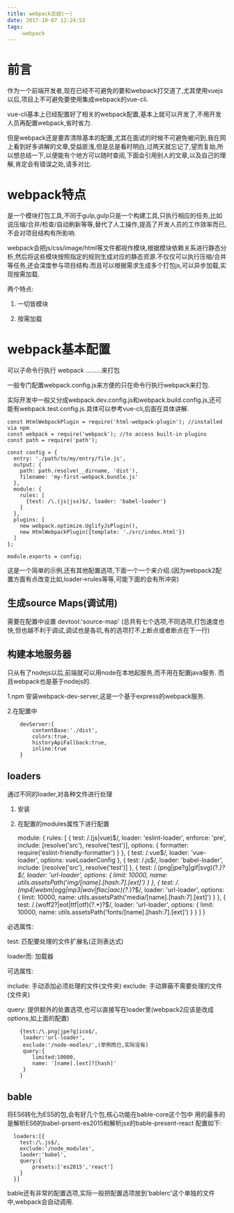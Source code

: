 ```yaml
---
title: webpack总结(一)
date: 2017-10-07 12:24:53
tags:
    -webpack
---
```

# 前言

作为一个前端开发者,现在已经不可避免的要和webpack打交道了,尤其使用vuejs以后,项目上不可避免要使用集成webpack的vue-cli.

vue-cli基本上已经配置好了相关的webpack配置,基本上就可以开发了,不用开发人员再配置webpack,省时省力.

但是webpack还是要弄清除基本的配置,尤其在面试的时候不可避免被问到,我在网上看到好多讲解的文章,受益匪浅,但是总是看时明白,过两天就忘记了,望而复始,所以想总结一下,以便能有个地方可以随时查阅,下面会引用别人的文章,以及自己的理解,肯定会有错误之处,请多对比.

# webpack特点

是一个模块打包工具,不同于gulp,gulp只是一个构建工具,只执行相应的任务,比如说压缩/合并/检查/自动刷新等等,替代了人工操作,提高了开发人员的工作效率而已,不会对项目结构有所影响.

webpack会把js/css/image/html等文件都视作模块,根据模块依赖关系进行静态分析,然后将这些模块按照指定的规则生成对应的静态资源.不仅仅可以执行压缩/合并等任务,还会深度参与项目结构.而且可以根据需求生成多个打包js,可以异步加载,实现按需加载.

两个特点:
1. 一切皆模块

2. 按需加载

# webpack基本配置

可以子命令行执行  webpack .........来打包

一般专门配置webpack.config.js来方便的只在命令行执行webpack来打包.

实际开发中一般又分成webpack.dev.config.js和webpack.build.config.js,还可能有webpack.test.config.js.具体可以参考vue-cli,后面在具体讲解.


    const HtmlWebpackPlugin = require('html-webpack-plugin'); //installed via npm
    const webpack = require('webpack'); //to access built-in plugins
    const path = require('path');
    
    const config = {
      entry: './path/to/my/entry/file.js',
      output: {
        path: path.resolve(__dirname, 'dist'),
        filename: 'my-first-webpack.bundle.js'
      },
      module: {
        rules: [
          {test: /\.(js|jsx)$/, loader: 'babel-loader'}
        ]
      },
      plugins: [
        new webpack.optimize.UglifyJsPlugin(),
        new HtmlWebpackPlugin({template: './src/index.html'})
      ]
    };
    
    module.exports = config;

这是一个简单的示例,还有其他配置选项,下面一个一个来介绍.(因为webpack2配置方面有点改变比如,loader->rules等等,可能下面的会有所冲突)
<!-- more -->
## 生成source Maps(调试用)
需要在配置中设置
devtool:'source-map'  (总共有七个选项,不同选项,打包速度也快,但也越不利于调试,调试也是各坑,有的选项打不上断点或者断点在下一行)
    
## 构建本地服务器
只从有了nodejs以后,前端就可以用node在本地起服务,而不用在配置java服务.
而且webpack也是基于nodejs的.

1.npm 安装webpack-dev-server,这是一个基于express的webpack服务.

2.在配置中
    
        devServer:{
            contentBase:'./dist',
            colors:true,
            historyApiFallback:true,
            inline:true
        }

## loaders 
   通过不同的loader,对各种文件进行处理
   1. 安装
   2. 在配置的modules属性下进行配置
           
            
      module: {
          rules: [
            {
              test: /\.(js|vue)$/,
              loader: 'eslint-loader',
              enforce: 'pre',
              include: [resolve('src'), resolve('test')],
              options: {
                formatter: require('eslint-friendly-formatter')
              }
            },
            {
              test: /\.vue$/,
              loader: 'vue-loader',
              options: vueLoaderConfig
            },
            {
              test: /\.js$/,
              loader: 'babel-loader',
              include: [resolve('src'), resolve('test')]
            },
            {
              test: /\.(png|jpe?g|gif|svg)(\?.*)?$/,
              loader: 'url-loader',
              options: {
                limit: 10000,
                name: utils.assetsPath('img/[name].[hash:7].[ext]')
              }
            },
            {
              test: /\.(mp4|webm|ogg|mp3|wav|flac|aac)(\?.*)?$/,
              loader: 'url-loader',
              options: {
                limit: 10000,
                name: utils.assetsPath('media/[name].[hash:7].[ext]')
              }
            },
            {
              test: /\.(woff2?|eot|ttf|otf)(\?.*)?$/,
              loader: 'url-loader',
              options: {
                limit: 10000,
                name: utils.assetsPath('fonts/[name].[hash:7].[ext]')
              }
            }
          ]
        }
            
   必选属性:
   
   test: 匹配要处理的文件扩展名(正则表达式)
   
   loader而: 加载器
   
   可选属性:
   
   include: 手动添加必须处理的文件(文件夹)
   exclude: 手动屏蔽不需要处理的文件(文件夹)
      
   query: 提供额外的处置选项,也可以直接写在loader里(webpack2应该是改成options,如上面的配置)
   
   
        {test:/\.png|jpe?g|ico$/,
         loader:'url-loader',
         exclude:'/node-modles/',(举例而已,实际没有)
         query:{
            limited:10000,
            name: '[name].[ext]?[hash]'
         }
        }
        
        
## bable 
将ES6转化为ES5的包,会有好几个包,核心功能在bable-core这个包中
用的最多的是解析ES6的babel-prsent-es2015和解析jsx的bable-present-react
配置如下:
  
  
      loaders:[{
        test:/\.js$/,
        exclude:'/node_modules',
        laoder:'babel',
        query:{
            presets:['es2015','react']
        }
      }]
      
bable还有非常的配置选项,实际一般把配置选项放到'bablerc'这个单独的文件中,webpack会自动调用.